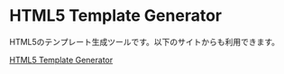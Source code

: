 # HTML5 Template Generator

HTML5のテンプレート生成ツールです。以下のサイトからも利用できます。

[HTML5 Template Generator](http://mizzz.work/tg/)
